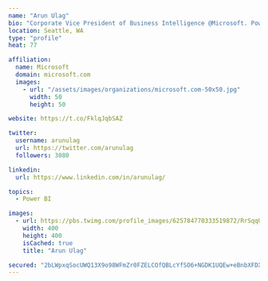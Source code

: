```yaml
---
name: "Arun Ulag"
bio: "Corporate Vice President of Business Intelligence @Microsoft. Power BI, Azure Analysis Services, SQL Server Analysis Services, SQL Server Reporting Services"
location: Seattle, WA
type: "profile"
heat: 77

affiliation:
  name: Microsoft
  domain: microsoft.com
  images:
    - url: "/assets/images/organizations/microsoft.com-50x50.jpg"
      width: 50
      height: 50

website: https://t.co/FklqJqbSAZ

twitter:
  username: arunulag
  url: https://twitter.com/arunulag
  followers: 3080

linkedin:
  url: https://www.linkedin.com/in/arunulag/

topics:
  - Power BI

images:
  - url: https://pbs.twimg.com/profile_images/625784770333519872/RrSqqUEZ_400x400.jpg
    width: 400
    height: 400
    isCached: true
    title: "Arun Ulag"

secured: "2bLWpxqSocUWQ13X9o98WFmZr0FZELCOfQBLcYfSO6+NGDK1UQEw+eBnbXFDXydu/pNcU1kMmi/x+4TBnTnv+VIMUUlrXNU8ZkLVyMQ9UWqK2ioTgtGWb4t5NI8uDeH0MFjPiVfkmKjzZhrecPqU5UPN7D0nF6wTbDLgru0SFqCI2uH4CAu60SxBxjKDx6IYOCgT+wz0IyNRdQZQjhtrr5AWVOaFLIp6GrbH5OZXwDs1mQy7qVR9UMdyTxqNLGkSfm+9xV1LjRS3V7NmVAAppnFXsPGs2crrZN1NcZaLunNbz/WoB7pmBtHitkR+921UcaeUTpEkqHW4w92vx9uv6p7n5iRS+uLpT/ueUjM5w8mZqttdTb4PlGBut0tmqPOG0+gUXQU0rTP5p/nRUanSS+0xrPXWmwg5wLrTqwKvX7U=;/7RzAnJ96jGnPyLMhsiaqQ=="
---
```



